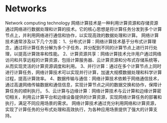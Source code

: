 # Networks
Network computing technology
网络计算技术是一种利用计算资源和存储资源通过网络进行数据处理和计算的技术。它的核心思想是将计算任务分发到多个计算节点上，并利用网络进行通信和协作，以实现高效的数据处理和计算。
网络计算技术通常涉及以下几个方面：
1、分布式计算：网络计算技术基于分布式计算理念，通过将计算任务分解为多个子任务，并分配到不同的计算节点上进行并行处理，以提高计算效率和性能。
2、计算资源共享：网络计算技术允许用户通过网络访问和共享远程的计算资源，包括计算服务器、云计算资源和分布式存储系统等，从而实现灵活的计算资源调度和利用。
3、并行计算：通过在多个计算节点上同时进行计算任务，网络计算技术可以实现并行计算，加速大规模数据处理和科学计算过程，提高计算效率。
4、数据传输与通信：网络计算技术依赖于网络通信技术，通过高速网络传输数据和通信信息，实现计算节点之间的数据交换和协作，保障计算任务的顺利执行。
5、云计算与边缘计算：网络计算技术与云计算和边缘计算密切相关，利用云计算平台和边缘设备提供的计算资源，实现网络计算任务的部署和执行，满足不同应用场景的需求。
网络计算技术通过充分利用网络和计算资源，实现了计算任务的分布式处理和高效执行，为各种应用场景提供了强大的计算支持。
